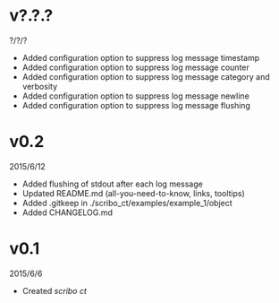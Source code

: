 # v?.?.?
?/?/?
- Added configuration option to suppress log message timestamp
- Added configuration option to suppress log message counter
- Added configuration option to suppress log message category and verbosity
- Added configuration option to suppress log message newline
- Added configuration option to suppress log message flushing

# v0.2
2015/6/12
- Added flushing of stdout after each log message
- Updated README.md (all-you-need-to-know, links, tooltips)
- Added .gitkeep in ./scribo_ct/examples/example_1/object
- Added CHANGELOG.md

# v0.1
2015/6/6
- Created *scribo ct*